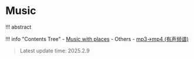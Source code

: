 # Music

!!! abstract
		

!!! info "Contents Tree"
    - [Music with places](places/index.md)
    - Others
        - [mp3->mp4 (有声频谱)](Others/mp3_visualization.md)


>Latest update time: 2025.2.9
